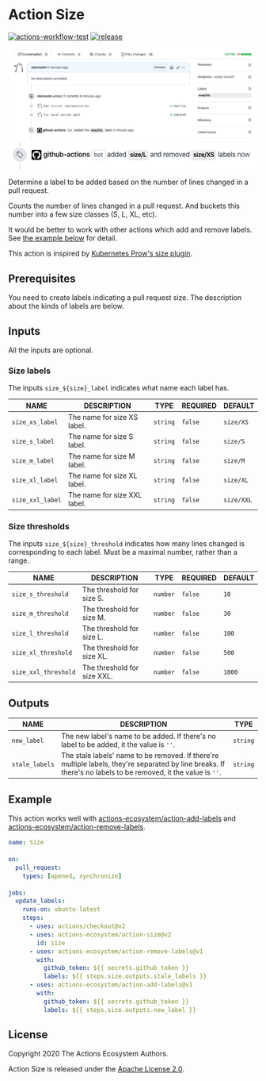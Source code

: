 # Action Size

[![actions-workflow-test][actions-workflow-test-badge]][actions-workflow-test]
[![release][release-badge]][release]

![screenshot](./docs/assets/screenshot-add-label.png)
![screenshot](./docs/assets/screenshot-remove-and-add-label.png)

Determine a label to be added based on the number of lines changed in a pull request.

Counts the number of lines changed in a pull request.
And buckets this number into a few size classes (S, L, XL, etc).

It would be better to work with other actions which add and remove labels.
See [the example below](#Example) for detail.

This action is inspired by [Kubernetes Prow's size plugin](https://prow.k8s.io/plugins).

## Prerequisites

You need to create labels indicating a pull request size.
The description about the kinds of labels are below.

## Inputs

All the inputs are optional.

### Size labels

The inputs `size_${size}_label` indicates what name each label has.

|         NAME         |         DESCRIPTION          |   TYPE   | REQUIRED |  DEFAULT   |
|----------------------|------------------------------|----------|----------|------------|
| `size_xs_label`      | The name for size XS label.  | `string` | `false`  | `size/XS`  |
| `size_s_label`       | The name for size S label.   | `string` | `false`  | `size/S`   |
| `size_m_label`       | The name for size M label.   | `string` | `false`  | `size/M`   |
| `size_xl_label`      | The name for size XL label.  | `string` | `false`  | `size/XL`  |
| `size_xxl_label`     | The name for size XXL label. | `string` | `false`  | `size/XXL` |

### Size thresholds

The inputs `size_${size}_threshold` indicates how many lines changed is corresponding to each label.
Must be a maximal number, rather than a range.

|         NAME         |         DESCRIPTION          |   TYPE   | REQUIRED |  DEFAULT   |
|----------------------|------------------------------|----------|----------|------------|
| `size_s_threshold`   | The threshold for size S.    | `number` | `false`  | `10`       |
| `size_m_threshold`   | The threshold for size M.    | `number` | `false`  | `30`       |
| `size_l_threshold`   | The threshold for size L.    | `number` | `false`  | `100`      |
| `size_xl_threshold`  | The threshold for size XL.   | `number` | `false`  | `500`      |
| `size_xxl_threshold` | The threshold for size XXL.  | `number` | `false`  | `1000`     |

## Outputs

|      NAME      |                                                                          DESCRIPTION                                                                           |   TYPE   |
| -------------- | -------------------------------------------------------------------------------------------------------------------------------------------------------------- | -------- |
| `new_label`    | The new label's name to be added. If there's no label to be added, it the value is `''`.                                                                       | `string` |
| `stale_labels` | The stale labels' name to be removed. If there're multiple labels, they're separated by line breaks. If there's no labels to be removed, it the value is `''`. | `string` |

## Example

This action works well with [actions-ecosystem/action-add-labels](https://github.com/actions-ecosystem/action-add-labels) and [actions-ecosystem/action-remove-labels](https://github.com/actions-ecosystem/action-remove-labels).

```yaml
name: Size

on:
  pull_request:
    types: [opened, synchronize]

jobs:
  update_labels:
    runs-on: ubuntu-latest
    steps:
      - uses: actions/checkout@v2
      - uses: actions-ecosystem/action-size@v2
        id: size
      - uses: actions-ecosystem/action-remove-labels@v1
        with:
          github_token: ${{ secrets.github_token }}
          labels: ${{ steps.size.outputs.stale_labels }}
      - uses: actions-ecosystem/action-add-labels@v1
        with:
          github_token: ${{ secrets.github_token }}
          labels: ${{ steps.size.outputs.new_label }}
```

## License

Copyright 2020 The Actions Ecosystem Authors.

Action Size is released under the [Apache License 2.0](./LICENSE).

<!-- badge links -->

[actions-workflow-test]: https://github.com/actions-ecosystem/action-size/actions?query=workflow%3ATest
[actions-workflow-test-badge]: https://img.shields.io/github/workflow/status/actions-ecosystem/action-size/Test?label=Test&style=for-the-badge&logo=github

[release]: https://github.com/actions-ecosystem/action-size/releases
[release-badge]: https://img.shields.io/github/v/release/actions-ecosystem/action-size?style=for-the-badge&logo=github

